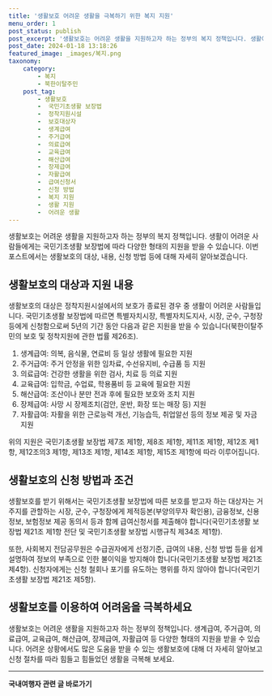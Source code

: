 ```yaml
---
title: '생활보호 어려운 생활을 극복하기 위한 복지 지원'
menu_order: 1
post_status: publish
post_excerpt: '생활보호는 어려운 생활을 지원하고자 하는 정부의 복지 정책입니다. 생활이 어려운 사람들에게는 국민기초생활 보장법에 따라 다양한 형태의 지원을 받을 수 있습니다. 이번 포스트에서는 생활보호의 대상, 내용, 신청 방법 등에 대해 자세히 알아보겠습니다.'
post_date: 2024-01-18 13:18:26
featured_image: _images/복지.png
taxonomy:
    category:
        - 복지
        - 북한이탈주민
    post_tag:
        - 생활보호
        -  국민기초생활 보장법
        -  정착지원시설
        -  보호대상자
        -  생계급여
        -  주거급여
        -  의료급여
        -  교육급여
        -  해산급여
        -  장제급여
        -  자활급여
        -  급여신청서
        -  신청 방법
        -  복지 지원
        -  생활 지원
        -  어려운 생활
---
```



생활보호는 어려운 생활을 지원하고자 하는 정부의 복지 정책입니다. 생활이 어려운 사람들에게는 국민기초생활 보장법에 따라 다양한 형태의 지원을 받을 수 있습니다. 이번 포스트에서는 생활보호의 대상, 내용, 신청 방법 등에 대해 자세히 알아보겠습니다.

## 생활보호의 대상과 지원 내용

생활보호의 대상은 정착지원시설에서의 보호가 종료된 경우 중 생활이 어려운 사람들입니다. 국민기초생활 보장법에 따르면 특별자치시장, 특별자치도지사, 시장, 군수, 구청장 등에게 신청함으로써 5년의 기간 동안 다음과 같은 지원을 받을 수 있습니다(북한이탈주민의 보호 및 정착지원에 관한 법률 제26조).

1. 생계급여: 의복, 음식물, 연료비 등 일상 생활에 필요한 지원
2. 주거급여: 주거 안정을 위한 임차료, 수선유지비, 수급품 등 지원
3. 의료급여: 건강한 생활을 위한 검사, 치료 등 의료 지원
4. 교육급여: 입학금, 수업료, 학용품비 등 교육에 필요한 지원
5. 해산급여: 조산이나 분만 전과 후에 필요한 보호와 조치 지원
6. 장제급여: 사망 시 장제조치(검안, 운반, 화장 또는 매장 등) 지원
7. 자활급여: 자활을 위한 근로능력 개선, 기능습득, 취업알선 등의 정보 제공 및 자금 지원

위의 지원은 국민기초생활 보장법 제7조 제1항, 제8조 제1항, 제11조 제1항, 제12조 제1항, 제12조의3 제1항, 제13조 제1항, 제14조 제1항, 제15조 제1항에 따라 이루어집니다.

## 생활보호의 신청 방법과 조건

생활보호를 받기 위해서는 국민기초생활 보장법에 따른 보호를 받고자 하는 대상자는 거주지를 관할하는 시장, 군수, 구청장에게 제적등본(부양의무자 확인용), 금융정보, 신용정보, 보험정보 제공 동의서 등과 함께 급여신청서를 제출해야 합니다(국민기초생활 보장법 제21조 제1항 전단 및 국민기초생활 보장법 시행규칙 제34조 제1항).

또한, 사회복지 전담공무원은 수급권자에게 선정기준, 급여의 내용, 신청 방법 등을 쉽게 설명하여 정보의 부족으로 인한 불이익을 방지해야 합니다(국민기초생활 보장법 제21조 제4항). 신청자에게는 신청 철회나 포기를 유도하는 행위를 하지 않아야 합니다(국민기초생활 보장법 제21조 제5항).

## 생활보호를 이용하여 어려움을 극복하세요

생활보호는 어려운 생활을 지원하고자 하는 정부의 정책입니다. 생계급여, 주거급여, 의료급여, 교육급여, 해산급여, 장제급여, 자활급여 등 다양한 형태의 지원을 받을 수 있습니다. 어려운 상황에서도 많은 도움을 받을 수 있는 생활보호에 대해 더 자세히 알아보고 신청 절차를 따라 힘들고 힘들었던 생활을 극복해 보세요.


<!-- wp:separator -->
<hr class="wp-block-separator has-alpha-channel-opacity"/>
<!-- /wp:separator -->

<!-- wp:group {"backgroundColor":"base","layout":{"type":"constrained"}} -->
<div class="wp-block-group has-base-background-color has-background"><!-- wp:paragraph {"align":"center","fontSize":"medium"} -->
<p class="has-text-align-center has-large-font-size"><strong>국내여행자 관련 글 바로가기</strong></p>
<!-- /wp:paragraph -->


<!-- wp:latest-posts
{"categories":[{"id":15374,"count":19,"description":"","link":"https://uknowlaw.com/category/%ea%b5%ad%eb%82%b4%ec%97%ac%ed%96%89%ec%9e%90/","name":"국내여행자","slug":"국내여행자","taxonomy":"category","parent":0,"meta":[],"_links":{"self":[{"href":"https://uknowlaw.com/wp-json/wp/v2/categories/15374"}],"collection":[{"href":"https://uknowlaw.com/wp-json/wp/v2/categories"}],"about":[{"href":"https://uknowlaw.com/wp-json/wp/v2/taxonomies/category"}],"wp:post_type":[{"href":"https://uknowlaw.com/wp-json/wp/v2/posts?categories=15374"}],"curies":[{"name":"wp","href":"https://api.w.org/{rel}","templated":true}]}}],"postsToShow":100,"excerptLength":28,"postLayout":"grid","columns":2,"featuredImageAlign":"left","featuredImageSizeSlug":"large","fontSize":"small"} /--></div>
<!-- /wp:group -->